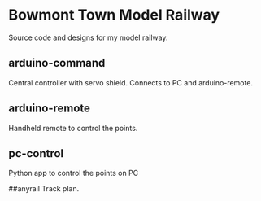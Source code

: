 # Bowmont Town Model Railway
Source code and designs for my model railway.

## arduino-command
Central controller with servo shield. Connects to PC and arduino-remote.

## arduino-remote
Handheld remote to control the points.

## pc-control
Python app to control the points on PC

##anyrail
Track plan.

